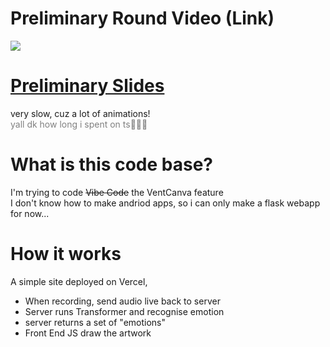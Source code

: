# Preliminary Round Video (Link)
[![](https://img.youtube.com/vi/Fav5CBbWrhE/0.jpg)](https://www.youtube.com/watch?v=Fav5CBbWrhE)

# [Preliminary Slides](https://1drv.ms/p/c/891da508c8864d20/IQSXlg13F_0zRLJmbrDL0VptAdwqI3-IZ9sUKbV8YUftpZ0)

very slow, cuz a lot of animations!\
<span style="color: grey"> yall dk how long i spent on ts🙏🙏🙏</span>

# What is this code base?
I'm trying to code <s>Vibe Code</s> the VentCanva feature\
I don't know how to make andriod apps, so i can only make a flask webapp for now...

# How it works
A simple site deployed on Vercel,
- When recording, send audio live back to server
- Server runs Transformer and recognise emotion
- server returns a set of "emotions"
- Front End JS draw the artwork

